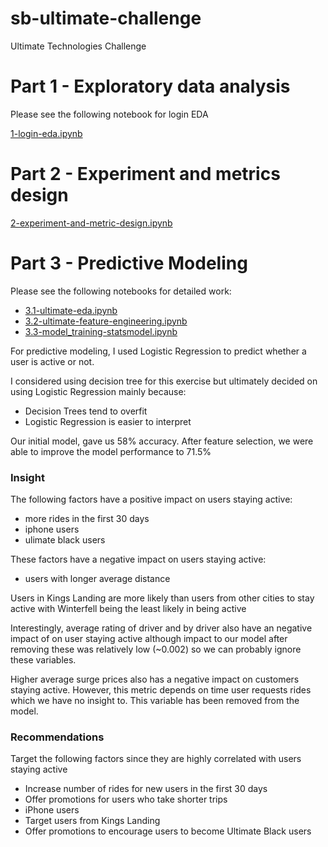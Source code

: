 # sb-ultimate-challenge
Ultimate Technologies Challenge

# Part 1 - Exploratory data analysis

Please see the following notebook for login EDA

[1-login-eda.ipynb](1-login-eda.ipynb)

# Part 2 - Experiment and metrics design

[2-experiment-and-metric-design.ipynb](2-experiment-and-metric-design.ipynb)



# Part 3 - Predictive Modeling

Please see the following notebooks for detailed work:

* [3.1-ultimate-eda.ipynb](3.1-ultimate-eda.ipynb)
* [3.2-ultimate-feature-engineering.ipynb](3.2-ultimate-feature-engineering.ipynb)
* [3.3-model_training-statsmodel.ipynb](3.3-model_training-statsmodel.ipynb)

For predictive modeling, I used Logistic Regression to predict whether a user is active or not.

I considered using decision tree for this exercise but ultimately decided on using Logistic Regression mainly because:
* Decision Trees tend to overfit
* Logistic Regression is easier to interpret

Our initial model, gave us 58% accuracy. After feature selection, we were able to improve the model performance to 71.5%

### Insight

The following factors have a positive impact on users staying active:

* more rides in the first 30 days
* iphone users
* ulimate black users

These factors have a negative impact on users staying active:

* users with longer average distance

Users in Kings Landing are more likely than users from other cities to stay active with Winterfell being the least likely in being active

Interestingly, average rating of driver and by driver also have an negative impact of on user staying active although impact to our model after removing these was relatively low (~0.002) so we can probably ignore these variables.

Higher average surge prices also has a negative impact on customers staying active. However, this metric depends on time user requests rides which we have no insight to. This variable has been removed from the model.

### Recommendations

Target the following factors since they are highly correlated with users staying active

* Increase number of rides for new users in the first 30 days
* Offer promotions for users who take shorter trips
* iPhone users
* Target users from Kings Landing
* Offer promotions to encourage users to become Ultimate Black users



